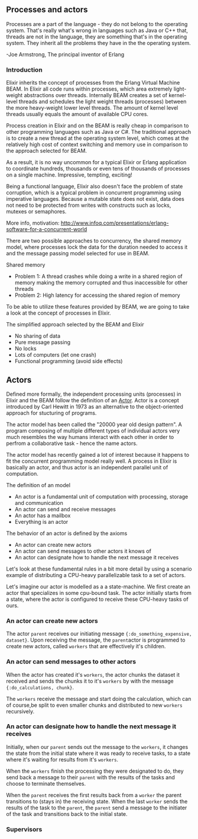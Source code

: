 ## <a name="processes"></a> Processes and actors
<div class="quote"><p>Processes are a part of the language - they do not belong to the operating system. That's really what's wrong in languages such as Java or C++ that, threads are not in the language, they are something that's in the operating system. They inherit all the problems they have in the the operating system.</p>
 <span class="quotee">-Joe Armstrong, The principal inventor of Erlang</span>
</div>

### Introduction

Elixir inherits the concept of processes from the Erlang Virtual Machine BEAM. In Elixir all code runs within processes, which area extremely light-weight abstractions over threads. Internally BEAM creates a set of kernel-level threads and schedules the light weight threads (processes) between the more heavy-weight lower level threads. The amount of kernel level threads usually equals the amount of available CPU cores.

Process creation in Elixir and on the BEAM is really cheap in comparison to other programming languages such as Java or C#. The traditional approach is to create a new thread at the operating system level, which comes at the relatively high cost of context switching and memory use in comparison to the approach selected for BEAM.

As a result, it is no way uncommon for a typical Elixir or Erlang application to coordinate hundreds, thousands or even tens of thousands of processes on a single machine. Impressive, tempting, exciting!

Being a functional language, Elixir also doesn't face the problem of state corruption, which is a typical problem in concurrent programming using imperative languages. Because a mutable state does not exist, data does not need to be protected from writes with constructs such as locks, mutexes or semaphores.

More info, motivation: http://www.infoq.com/presentations/erlang-software-for-a-concurrent-world

There are two possible approaches to concurrency, the shared memory model, where processes lock the data for the duration needed to access it and the message passing model selected for use in BEAM.

 Shared memory
  - Problem 1: A thread crashes while doing a write in a shared region of memory making the memory corrupted and thus inaccessible for other threads
  - Problem 2: High latency for accessing the shared region of memory

To be able to utilize these features provided by BEAM, we are going to take a look at the concept of processes in Elixir.

The simplified approach selected by the BEAM and Elixir
  - No sharing of data
  - Pure message passing
  - No locks
  - Lots of computers (let one crash)
  - Functional programming (avoid side effects)

## <a name="actors"></a> Actors

Defined more formally, the independent processing units (processes) in Elixir and the BEAM follow the definition of an [Actor](https://en.wikipedia.org/wiki/Actor_model). Actor is a concept introduced by Carl Hewitt in 1973 as an alternative to the object-oriented approach for stucturing of programs. 

The actor model has been called the "20000 year old design pattern". A program composing of multiple different types of individual actors very much resembles the way humans interact with each other in order to perfrom a collaborative task - hence the name actors.

The actor model has recently gained a lot of interest because it happens to fit the concurrent programming model really well. A process in Elixir is basically an actor, and thus actor is an independent parallel unit of computation.

The definition of an model
  * An actor is a fundamental unit of computation with processing, storage and communication
  * An actor can send and receive messages
  * An actor has a mailbox
  * Everything is an actor

The behavior of an actor is defined by the axioms
  * An actor can create new actors
  * An actor can send messages to other actors it knows of
  * An actor can designate how to handle the next message it receives

Let's look at these fundamental rules in a bit more detail by using a scenario example of distributing a CPU-heavy parallelizable task to a set of actors. 

Let's imagine our actor is modelled as a a state-machine. We first create an actor that specializes in some cpu-bound task. The actor initially starts from a state, where the actor is configured to receive these CPU-heavy tasks of ours.

### An actor can create new actors

The actor `parent` receives our initiating message `{:do_something_expensive, dataset}`. Upon receiving the message, the `parent`actor is programmed to create new actors, called `workers` that are effectively it's children.

### An actor can send messages to other actors

When the actor has created it's `workers`, the actor chunks the dataset it received and sends the chunks it to it's `workers` by with the message `{:do_calculations, chunk}`.

The `workers` receive the message and start doing the calculation, which can of course,be split to even smaller chunks and distributed to new `workers` recursively.

### An actor can designate how to handle the next message it receives

Initially, when our `parent` sends out the message to the `workers`, it changes the state from the initial state where it was ready to receive tasks, to a state where it's waiting for results from it's `workers`. 

When the `workers` finish the processing they were designated to do, they send back a message to their `parent` with the results of the tasks and choose to terminate themselves.

When the `parent` receives the first results back from a `worker` the parent transitions to (stays in) the receiving state. When the last `worker` sends the results of the task to the `parent`, the `parent` send a message to the initiater of the task and transitions back to the initial state.

### <a name="actors_supervisors"></a> Supervisors